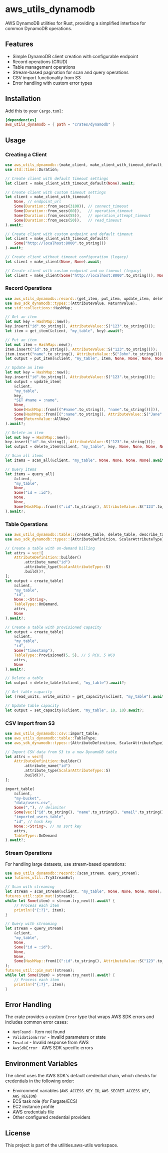 # aws_utils_dynamodb

AWS DynamoDB utilities for Rust, providing a simplified interface for common DynamoDB operations.

## Features

- Simple DynamoDB client creation with configurable endpoint
- Record operations (CRUD)
- Table management operations
- Stream-based pagination for scan and query operations
- CSV import functionality from S3
- Error handling with custom error types

## Installation

Add this to your `Cargo.toml`:

```toml
[dependencies]
aws_utils_dynamodb = { path = "crates/dynamodb" }
```

## Usage

### Creating a Client

```rust
use aws_utils_dynamodb::{make_client, make_client_with_timeout_default, make_client_with_timeout};
use std::time::Duration;

// Create client with default timeout settings
let client = make_client_with_timeout_default(None).await;

// Create client with custom timeout settings
let client = make_client_with_timeout(
    None, // endpoint_url
    Some(Duration::from_secs(3100)), // connect_timeout
    Some(Duration::from_secs(60)),   // operation_timeout
    Some(Duration::from_secs(55)),   // operation_attempt_timeout
    Some(Duration::from_secs(50)),   // read_timeout
).await;

// Create client with custom endpoint and default timeout
let client = make_client_with_timeout_default(
    Some("http://localhost:8000".to_string())
).await;

// Create client without timeout configuration (legacy)
let client = make_client(None, None).await;

// Create client with custom endpoint and no timeout (legacy)
let client = make_client(Some("http://localhost:8000".to_string()), None).await;
```

### Record Operations

```rust
use aws_utils_dynamodb::record::{get_item, put_item, update_item, delete_item, scan_all, query_all};
use aws_sdk_dynamodb::types::{AttributeValue, ReturnValue};
use std::collections::HashMap;

// Get an item
let mut key = HashMap::new();
key.insert("id".to_string(), AttributeValue::S("123".to_string()));
let item = get_item(&client, "my_table", key).await?;

// Put an item
let mut item = HashMap::new();
item.insert("id".to_string(), AttributeValue::S("123".to_string()));
item.insert("name".to_string(), AttributeValue::S("John".to_string()));
let output = put_item(&client, "my_table", item, None, None, None, None).await?;

// Update an item
let mut key = HashMap::new();
key.insert("id".to_string(), AttributeValue::S("123".to_string()));
let output = update_item(
    &client,
    "my_table",
    key,
    "SET #name = :name",
    None,
    Some(HashMap::from([("#name".to_string(), "name".to_string())])),
    Some(HashMap::from([(":name".to_string(), AttributeValue::S("Jane".to_string()))])),
    Some(ReturnValue::AllNew)
).await?;

// Delete an item
let mut key = HashMap::new();
key.insert("id".to_string(), AttributeValue::S("123".to_string()));
let output = delete_item(&client, "my_table", key, None, None, None, None).await?;

// Scan all items
let items = scan_all(&client, "my_table", None, None, None, None).await?;

// Query items
let items = query_all(
    &client,
    "my_table",
    None,
    Some("id = :id"),
    None,
    None,
    Some(HashMap::from([(":id".to_string(), AttributeValue::S("123".to_string()))]))
).await?;
```

### Table Operations

```rust
use aws_utils_dynamodb::table::{create_table, delete_table, describe_table, get_capacity, set_capacity, TableType};
use aws_sdk_dynamodb::types::{AttributeDefinition, ScalarAttributeType};

// Create a table with on-demand billing
let attrs = vec![
    AttributeDefinition::builder()
        .attribute_name("id")
        .attribute_type(ScalarAttributeType::S)
        .build()?,
];
let output = create_table(
    &client,
    "my_table",
    "id",
    None::<String>,
    TableType::OnDemand,
    attrs,
    None
).await?;

// Create a table with provisioned capacity
let output = create_table(
    &client,
    "my_table",
    "id",
    Some("timestamp"),
    TableType::Provisioned(5, 5), // 5 RCU, 5 WCU
    attrs,
    None
).await?;

// Delete a table
let output = delete_table(&client, "my_table").await?;

// Get table capacity
let (read_units, write_units) = get_capacity(&client, "my_table").await?;

// Update table capacity
let output = set_capacity(&client, "my_table", 10, 10).await?;
```

### CSV Import from S3

```rust
use aws_utils_dynamodb::csv::import_table;
use aws_utils_dynamodb::table::TableType;
use aws_sdk_dynamodb::types::{AttributeDefinition, ScalarAttributeType};

// Import CSV data from S3 to a new DynamoDB table
let attrs = vec![
    AttributeDefinition::builder()
        .attribute_name("id")
        .attribute_type(ScalarAttributeType::S)
        .build()?,
];

import_table(
    &client,
    "my-bucket",
    "data/users.csv",
    Some(","), // delimiter
    Some(vec!["id".to_string(), "name".to_string(), "email".to_string()]), // headers
    "imported_users_table",
    "id", // hash key
    None::<String>, // no sort key
    attrs,
    TableType::OnDemand
).await?;
```

### Stream Operations

For handling large datasets, use stream-based operations:

```rust
use aws_utils_dynamodb::record::{scan_stream, query_stream};
use futures_util::TryStreamExt;

// Scan with streaming
let stream = scan_stream(&client, "my_table", None, None, None, None);
futures_util::pin_mut!(stream);
while let Some(item) = stream.try_next().await? {
    // Process each item
    println!("{:?}", item);
}

// Query with streaming
let stream = query_stream(
    &client,
    "my_table",
    None,
    Some("id = :id"),
    None,
    None,
    Some(HashMap::from([(":id".to_string(), AttributeValue::S("123".to_string()))]))
);
futures_util::pin_mut!(stream);
while let Some(item) = stream.try_next().await? {
    // Process each item
    println!("{:?}", item);
}
```

## Error Handling

The crate provides a custom `Error` type that wraps AWS SDK errors and includes common error cases:

- `NotFound` - Item not found
- `ValidationError` - Invalid parameters or state
- `Invalid` - Invalid response from AWS
- `AwsSdkError` - AWS SDK specific errors

## Environment Variables

The client uses the AWS SDK's default credential chain, which checks for credentials in the following order:
- Environment variables (`AWS_ACCESS_KEY_ID`, `AWS_SECRET_ACCESS_KEY`, `AWS_REGION`)
- ECS task role (for Fargate/ECS)
- EC2 instance profile
- AWS credentials file
- Other configured credential providers

## License

This project is part of the utilities.aws-utils workspace.